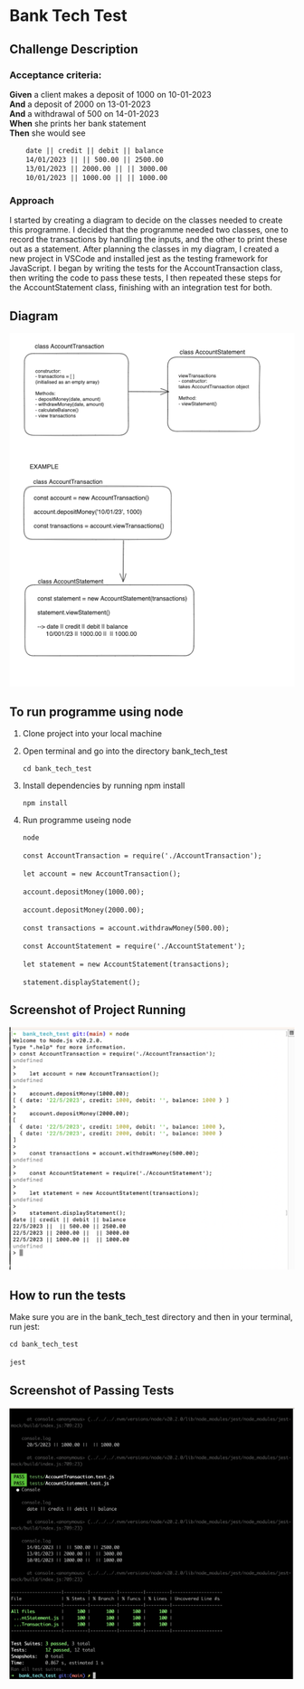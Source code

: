 # Bank Tech Test

## Challenge Description

### Acceptance criteria:

**Given** a client makes a deposit of 1000 on 10-01-2023  
**And** a deposit of 2000 on 13-01-2023  
**And** a withdrawal of 500 on 14-01-2023  
**When** she prints her bank statement  
**Then** she would see

```
    date || credit || debit || balance
    14/01/2023 || || 500.00 || 2500.00
    13/01/2023 || 2000.00 || || 3000.00
    10/01/2023 || 1000.00 || || 1000.00
```

### Approach

I started by creating a diagram to decide on the classes needed to create this programme. I decided that the programme needed two classes, one to record the transactions by handling the inputs, and the other to print these out as a statement.
After planning the classes in my diagram, I created a new project in VSCode and installed jest as the testing framework for JavaScript.
I began by writing the tests for the AccountTransaction class, then writing the code to pass these tests, I then repeated these steps for the AccountStatement class, finishing with an integration test for both. 


## Diagram

![Account Diagram](./images/AccountDiagram.png)

## To run programme using node

1. Clone project into your local machine
2. Open terminal and go into the directory bank_tech_test

   ```
   cd bank_tech_test

   ```

3. Install dependencies by running npm install

   ```
   npm install

   ```

4. Run programme useing node

   ```
   node

   const AccountTransaction = require('./AccountTransaction');

   let account = new AccountTransaction();

   account.depositMoney(1000.00);

   account.depositMoney(2000.00);

   const transactions = account.withdrawMoney(500.00);

   const AccountStatement = require('./AccountStatement');

   let statement = new AccountStatement(transactions);

   statement.displayStatement();

   ```
## Screenshot of Project Running

![Project Running Screenshot](./images/RunningProgramme.png)

## How to run the tests
Make sure you are in the bank_tech_test directory and then in your terminal, run jest:

   ```
   cd bank_tech_test

   jest

   ```

## Screenshot of Passing Tests

![Passing Tests](./images/PassingTests&Coverage.png)




